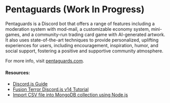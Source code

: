 # Pentaguards (Work In Progress)
Pentaguards is a Discord bot that offers a range of features including a moderation system with mod-mail, a customizable economy system, mini-games, and a community-run trading card game with AI-generated artwork. It also uses state-of-the-art techniques to provide personalized, uplifting experiences for users, including encouragement, inspiration, humor, and social support, fostering a positive and supportive community atmosphere. 

For more info, visit [pentaguards.com](https://www.pentaguards.com).

#### Resources:
- [Discord.js Guide](https://discordjs.guide/#before-you-begin)
- [Fusion Terror Discord.js v14 Tutorial](https://www.youtube.com/playlist?list=PLv0io0WjFNn9LDsv1W4fOWygNFzY342Jm)
- [Import CSV file into MongoDB collection using Node.js](https://www.bezkoder.com/node-js-csv-mongodb-collection/)

